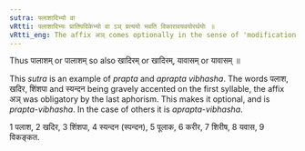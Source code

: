 ```yaml
---
sutra: पलाशादिभ्यो वा
vRtti: पलाशादिभ्यः प्रातिपदिकेभ्यो वा ऽञ् प्रत्ययो भवति विकारावयवयोरर्थयोः ॥
vRtti_eng: The affix अञ् comes optionally in the sense of 'modification or part', after the words पलाश &c.
---
```

Thus पालाशम् or पालाशम् so also खादिरम् or खादिरम्, यावासम् or यावासम् ॥

This _sutra_ is an example of _prapta_ and _aprapta_ _vibhasha_. The words पलाश, खदिर, शिंशपा and स्यन्दन being gravely accented on the first syllable, the affix अञ् was obligatory by the last aphorism. This makes it optional, and is _prapta_-_vibhasha_. In the case of others it is _aprapta_-_vibhasha_.

1 पलाश, 2 खदिर, 3 शिंशपा, 4 स्यन्दन (स्पन्दन), 5 पूलाक, 6 करीर, 7 शिरीष, 8 यवास, 9 विकङ्कत.
